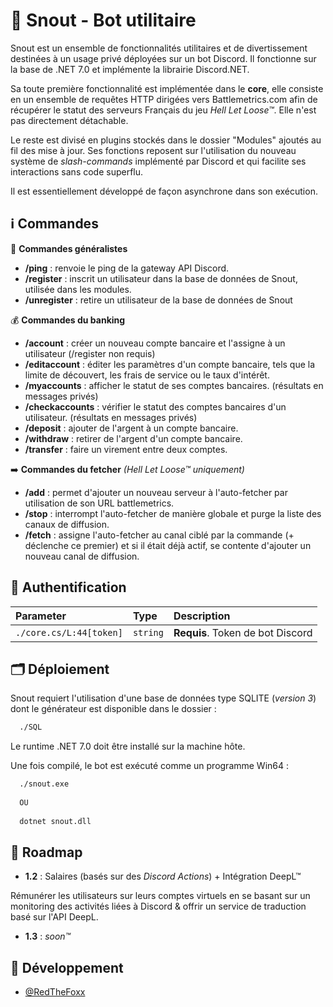 # 🦊 Snout - Bot utilitaire

Snout est un ensemble de fonctionnalités utilitaires et de divertissement destinées à un usage privé déployées sur un bot Discord. 
Il fonctionne sur la base de .NET 7.0 et implémente la librairie Discord.NET.

Sa toute première fonctionnalité est implémentée dans le  **core**, elle consiste 
en un ensemble de requêtes HTTP dirigées vers Battlemetrics.com afin de récupérer le 
statut des serveurs Français du jeu *Hell  Let Loose™*. Elle n'est pas directement détachable.

Le reste est divisé en plugins stockés dans le dossier "Modules" ajoutés au fil des 
mise à jour.
Ses fonctions reposent sur l'utilisation du nouveau système de *slash-commands* implémenté par Discord et
qui facilite ses interactions sans code superflu.

Il est essentiellement développé de façon asynchrone dans son exécution.


## ℹ️ Commandes

:office: **Commandes généralistes**
- **/ping** : renvoie le ping de la gateway API Discord.
- **/register** : inscrit un utilisateur dans la base de données de Snout, utilisée dans les modules.
- **/unregister** : retire un utilisateur de la base de données de Snout

:moneybag: **Commandes du banking**
- **/account** : créer un nouveau compte bancaire et l'assigne à un utilisateur (/register non requis)
- **/editaccount** : éditer les paramètres d'un compte bancaire, tels que la limite de découvert, les frais de service ou le taux d'intérêt.
- **/myaccounts** : afficher le statut de ses comptes bancaires. (résultats en messages privés)
- **/checkaccounts** : vérifier le statut des comptes bancaires d'un utilisateur. (résultats en messages privés)
- **/deposit** : ajouter de l'argent à un compte bancaire.
- **/withdraw** : retirer de l'argent d'un compte bancaire.
- **/transfer** : faire un virement entre deux comptes.

:arrow_right: **Commandes du fetcher** *(Hell Let Loose™ uniquement)*
- **/add** : permet d'ajouter un nouveau serveur à l'auto-fetcher par utilisation de son URL battlemetrics.
- **/stop** : interrompt l'auto-fetcher de manière globale et purge la liste des canaux de diffusion.
- **/fetch** : assigne l'auto-fetcher au canal ciblé par la commande (+ déclenche ce premier) et si il était déjà actif, se contente d'ajouter un nouveau canal de diffusion.

## 🔑 Authentification

| Parameter | Type     | Description                |
| :-------- | :------- | :------------------------- |
| `./core.cs/L:44[token]` | `string` | **Requis**. Token de bot Discord  |



## 🗂️ Déploiement

Snout requiert l'utilisation d'une base de données type SQLITE (*version 3*) dont le générateur est disponible dans le
dossier :
```bash
  ./SQL
```
Le runtime .NET 7.0 doit être installé sur la machine hôte.

Une fois compilé, le bot est exécuté comme un programme Win64 :
```bash
  ./snout.exe
  
  OU
  
  dotnet snout.dll 
```

## 🚧 Roadmap
 
- **1.2** : Salaires (basés sur des *Discord Actions*) + Intégration DeepL™

Rémunérer les utilisateurs sur leurs comptes virtuels en se basant sur un monitoring des activités liées à Discord & offrir un service de traduction basé sur l'API DeepL.

- **1.3** : *soon™*

## 🦊 Développement

- [@RedTheFoxx](https://github.com/RedTheFoxx)
